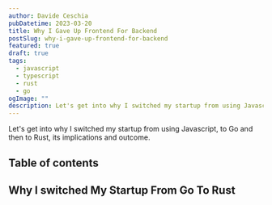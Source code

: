 ```yaml
---
author: Davide Ceschia
pubDatetime: 2023-03-20
title: Why I Gave Up Frontend For Backend
postSlug: why-i-gave-up-frontend-for-backend
featured: true
draft: true
tags:
  - javascript
  - typescript
  - rust
  - go
ogImage: ""
description: Let's get into why I switched my startup from using Javascript, to Go and then to Rust, its implications and outcome.
---
```


Let's get into why I switched my startup from using Javascript, to Go and then to Rust, its implications and outcome.

## Table of contents

## **Why I switched My Startup From Go To Rust**
